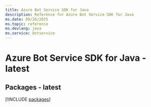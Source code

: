 ```yaml
---
title: Azure Bot Service SDK for Java
description: Reference for Azure Bot Service SDK for Java
ms.date: 09/26/2025
ms.topic: reference
ms.devlang: java
ms.service: botservice
---
```

# Azure Bot Service SDK for Java - latest
## Packages - latest
[!INCLUDE [packages](bot-service-index.md)]